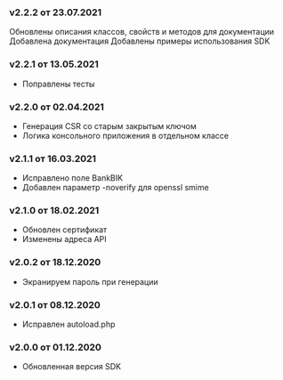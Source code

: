 ### v2.2.2 от 23.07.2021
Обновлены описания классов, свойств и методов для документации
Добавлена документация
Добавлены примеры использования SDK

### v2.2.1 от 13.05.2021
* Поправлены тесты

### v2.2.0 от 02.04.2021
* Генерация CSR со старым закрытым ключом
* Логика консольного приложения в отдельном классе

### v2.1.1 от 16.03.2021
* Исправлено поле BankBIK
* Добавлен параметр -noverify для openssl smime

### v2.1.0 от 18.02.2021
* Обновлен сертификат
* Изменены адреса API

### v2.0.2 от 18.12.2020
* Экранируем пароль при генерации 

### v2.0.1 от 08.12.2020
* Исправлен autoload.php

### v2.0.0 от 01.12.2020
* Обновленная версия SDK
